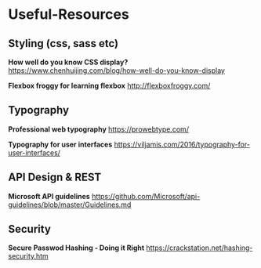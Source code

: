 # Useful-Resources

## Styling (css, sass etc)
**How well do you know CSS display?**
https://www.chenhuijing.com/blog/how-well-do-you-know-display

**Flexbox froggy for learning flexbox**
http://flexboxfroggy.com/

## Typography
**Professional web typography**
https://prowebtype.com/

**Typography for user interfaces**
https://viljamis.com/2016/typography-for-user-interfaces/

## API Design & REST
**Microsoft API guidelines**
https://github.com/Microsoft/api-guidelines/blob/master/Guidelines.md

## Security
**Secure Passwod Hashing - Doing it Right**
https://crackstation.net/hashing-security.htm
